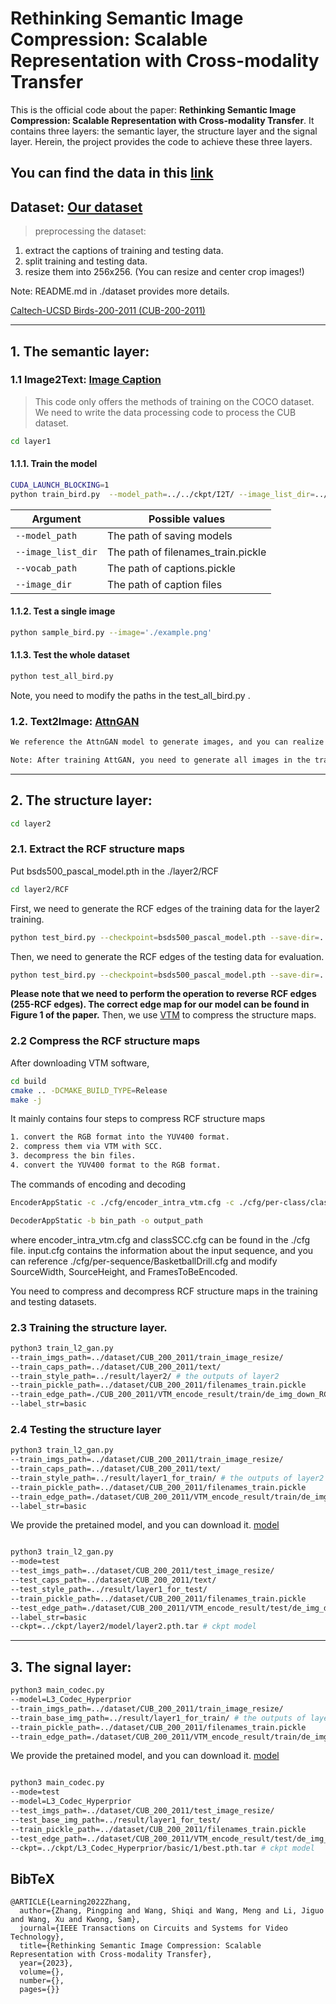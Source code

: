 # Rethinking Semantic Image Compression: Scalable Representation with Cross-modality Transfer
This is the official code about the paper: **Rethinking Semantic Image Compression: Scalable Representation with Cross-modality Transfer**.
It contains three layers: the semantic layer, the structure layer and the signal layer.
Herein, the project provides the code to achieve these three layers.

You can find the data in this [link](https://portland-my.sharepoint.com/:f:/g/personal/pinzhang6-c_my_cityu_edu_hk/Em81Y8mUbIpHl9v-h402j_YBY1yVpdwJpU73eqiqMk7j0Q?e=T7u2jZ)
---

## Dataset: [Our dataset](https://portland-my.sharepoint.com/:f:/g/personal/pinzhang6-c_my_cityu_edu_hk/Em81Y8mUbIpHl9v-h402j_YBY1yVpdwJpU73eqiqMk7j0Q?e=T7u2jZ)

> preprocessing the dataset: 
1. extract the captions of training and testing data.
2. split training and testing data.
3. resize them into 256x256. (You can resize and center crop images!)
   
Note:  README.md in ./dataset provides more details.

[Caltech-UCSD Birds-200-2011 (CUB-200-2011)](http://www.vision.caltech.edu/datasets/cub_200_2011/) 

---

## 1. The semantic layer:
### 1.1 Image2Text: [Image Caption](https://github.com/yunjey/pytorch-tutorial/tree/master/tutorials/03-advanced/image_captioning)
> This code only offers the methods of training on the COCO dataset.
> We need to write the data processing code to process the CUB dataset.

```bash
cd layer1
```

#### 1.1.1. Train the model

```bash
CUDA_LAUNCH_BLOCKING=1 
python train_bird.py  --model_path=../../ckpt/I2T/ --image_list_dir=../../dataset/CUB_200_2011/filenames_train.pickle --vocab_path=../../dataset/CUB_200_2011/captions.pickle --image_dir=../../dataset/CUB_200_2011/train_image_resize/ --caption_path=../../dataset/CUB_200_2011/text/
```


| Argument | Possible values |
|------|------|
| `--model_path` | The path of saving models|
| `--image_list_dir` | The path of filenames_train.pickle |
| `--vocab_path` | The path of captions.pickle |
| `--image_dir` | The path of caption files |

#### 1.1.2. Test a single image 

```bash
python sample_bird.py --image='./example.png'
```

#### 1.1.3. Test the whole dataset
```bash
python test_all_bird.py 
```
Note, you need to modify the paths in the test_all_bird.py .


### 1.2. Text2Image: [AttnGAN](https://github.com/taoxugit/AttnGAN)
```bash
We reference the AttnGAN model to generate images, and you can realize it following the "README.md" file provided via AttnGAN.

Note: After training AttGAN, you need to generate all images in the training dataset, because the second layer is based on the results of the first layer.
```

---

## 2. The structure layer:
```bash
cd layer2
```

### 2.1. Extract the RCF structure maps

Put bsds500_pascal_model.pth in the ./layer2/RCF
```bash
cd layer2/RCF
```

First, we need to generate the RCF edges of the training data for the layer2 training.
```bash
python test_bird.py --checkpoint=bsds500_pascal_model.pth --save-dir=../../results/layer2/RCF_train/ --dataset=../../dataset/CUB_200_2011/train_image_resize/
```

Then, we need to generate the RCF edges of the testing data for evaluation.
```bash
python test_bird.py --checkpoint=bsds500_pascal_model.pth --save-dir=../../results/layer2/RCF_test/ --dataset=../../dataset/CUB_200_2011/test_image_resize/
```
**Please note that we need to perform the operation to reverse RCF edges (255-RCF edges). The correct edge map for our model can be found in Figure 1 of the paper.**
Then, we use [VTM](https://vcgit.hhi.fraunhofer.de/jvet/VVCSoftware_VTM/-/tree/VTM-15.2) to compress the structure maps.

### 2.2 Compress the RCF structure maps
After downloading VTM software, 

```bash
cd build
cmake .. -DCMAKE_BUILD_TYPE=Release
make -j
```
It mainly contains four steps to compress RCF structure maps
```bash
1. convert the RGB format into the YUV400 format.
2. compress them via VTM with SCC.
3. decompress the bin files.
4. convert the YUV400 format to the RGB format.
```

The commands of encoding and decoding
```bash
EncoderAppStatic -c ./cfg/encoder_intra_vtm.cfg -c ./cfg/per-class/classSCC.cfg -c input.cfg -i input_path -b bin_path -q qp
```
```bash
DecoderAppStatic -b bin_path -o output_path
```

where encoder_intra_vtm.cfg and classSCC.cfg can be found in the ./cfg file. input.cfg contains the information about the input sequence, and you can reference ./cfg/per-sequence/BasketballDrill.cfg and modify SourceWidth, SourceHeight, and FramesToBeEncoded.

You need to compress and decompress RCF structure maps in the training and testing datasets.

### 2.3 Training the structure layer.
```bash
python3 train_l2_gan.py 
--train_imgs_path=../dataset/CUB_200_2011/train_image_resize/ 
--train_caps_path=../dataset/CUB_200_2011/text/ 
--train_style_path=../result/layer2/ # the outputs of layer2
--train_pickle_path=../dataset/CUB_200_2011/filenames_train.pickle 
--train_edge_path=./CUB_200_2011/VTM_encode_result/train/de_img_down_RCF/50/ #decoded structure maps
--label_str=basic 
```

### 2.4 Testing the structure layer
```bash
python3 train_l2_gan.py 
--train_imgs_path=../dataset/CUB_200_2011/train_image_resize/ 
--train_caps_path=../dataset/CUB_200_2011/text/ 
--train_style_path=../result/layer1_for_train/ # the outputs of layer2
--train_pickle_path=../dataset/CUB_200_2011/filenames_train.pickle 
--train_edge_path=./dataset/CUB_200_2011/VTM_encode_result/train/de_img_down_RCF/50/ #decoded structure maps
--label_str=basic 
```

We provide the pretained model, and you can download it. [model]()
```bash

python3 train_l2_gan.py 
--mode=test 
--test_imgs_path=../dataset/CUB_200_2011/test_image_resize/  
--test_caps_path=../dataset/CUB_200_2011/text/  
--test_style_path=../result/layer1_for_test/  
--train_pickle_path=../dataset/CUB_200_2011/filenames_train.pickle  
--test_edge_path=./dataset/CUB_200_2011/VTM_encode_result/test/de_img_down_RCF/50/ # decoded structure maps of testing dataset
--label_str=basic  
--ckpt=../ckpt/layer2/model/layer2.pth.tar # ckpt model
```

---

## 3. The signal layer:

```bash
python3 main_codec.py 
--model=L3_Codec_Hyperprior
--train_imgs_path=../dataset/CUB_200_2011/train_image_resize/ 
--train_base_img_path=../result/layer1_for_train/ # the outputs of layer2
--train_pickle_path=../dataset/CUB_200_2011/filenames_train.pickle 
--train_edge_path=./dataset/CUB_200_2011/VTM_encode_result/train/de_img_down_RCF/50/ #decoded structure maps
```

We provide the pretained model, and you can download it. [model](https://portland-my.sharepoint.com/:f:/g/personal/pinzhang6-c_my_cityu_edu_hk/Em81Y8mUbIpHl9v-h402j_YBY1yVpdwJpU73eqiqMk7j0Q?e=T7u2jZ)
```bash

python3 main_codec.py
--mode=test 
--model=L3_Codec_Hyperprior
--test_imgs_path=../dataset/CUB_200_2011/test_image_resize/  
--test_base_img_path=../result/layer1_for_test/  
--train_pickle_path=../dataset/CUB_200_2011/filenames_train.pickle  
--test_edge_path=../dataset/CUB_200_2011/VTM_encode_result/test/de_img_down_RCF/50/ # decoded structure maps of testing dataset
--ckpt=../ckpt/L3_Codec_Hyperprior/basic/1/best.pth.tar # ckpt model
```


## BibTeX
```
@ARTICLE{Learning2022Zhang,
  author={Zhang, Pingping and Wang, Shiqi and Wang, Meng and Li, Jiguo and Wang, Xu and Kwong, Sam},
  journal={IEEE Transactions on Circuits and Systems for Video Technology}, 
  title={Rethinking Semantic Image Compression: Scalable Representation with Cross-modality Transfer}, 
  year={2023},
  volume={},
  number={},
  pages={}}
```

